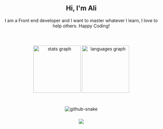 <h2 align="center">Hi, I'm Ali</h2>

<p align="center">I am a Front end developer and I want to master whatever I learn, I love to help others. Happy Coding!</p>
<br />

###

<div align="center">
  <img src="https://github-readme-stats.vercel.app/api?username=alisajad001&hide_title=false&hide_rank=false&show_icons=true&include_all_commits=true&count_private=true&disable_animations=false&theme=dracula&locale=en&hide_border=false" height="150" alt="stats graph"  />
  <img src="https://github-readme-stats.vercel.app/api/top-langs?username=alisajad001&locale=en&hide_title=false&layout=compact&hide=php,css,html,roff&card_width=320&langs_count=5&theme=dracula&hide_border=false" height="150" alt="languages graph"  />
</div>

###

<br clear="both">

<div align="center">
  <picture>
    <source media="(prefers-color-scheme: dark)" srcset="https://raw.githubusercontent.com/alisajad001/alisajad001/output/snake.svg" />
    <img alt="github-snake" src="https://raw.githubusercontent.com/alisajad001/alisajad001/output/snake.svg" />
  </picture>
</div> 

###

<div align="center">
  <img src="https://profile-counter.glitch.me/alisajad001/count.svg?"  />
</div> 

###
